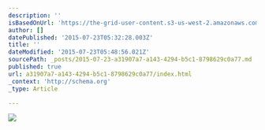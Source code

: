 ```yaml
---
description: ''
isBasedOnUrl: 'https://the-grid-user-content.s3-us-west-2.amazonaws.com/2d471cf3-6983-46e5-bc52-0a22f10d0d85.jpg'
author: []
datePublished: '2015-07-23T05:32:28.003Z'
title: ''
dateModified: '2015-07-23T05:48:56.021Z'
sourcePath: _posts/2015-07-23-a31907a7-a143-4294-b5c1-8798629c0a77.md
published: true
url: a31907a7-a143-4294-b5c1-8798629c0a77/index.html
_context: 'http://schema.org'
_type: Article

---
```

![](https://the-grid-user-content.s3-us-west-2.amazonaws.com/2d471cf3-6983-46e5-bc52-0a22f10d0d85.jpg)